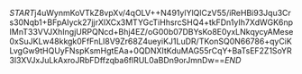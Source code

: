$START$j4uWynmKoVTkZ8vpXv/4qOLV++N491ylYlQlCzV55/iReHBi93Jqu3Crs30Nqb1+BFpAIyck27jjrXlXCx3MTYGcTiHhsrcSHQ4+tkFDn1yIh7XdWGK6npIMnT33VVJXhIngjURPQNcd+Bhj4EZ/oG00b07DBYsKo8E0yxLNkqycyAMese0xSuJKLw48kkgk0FfFnLl8V9Zr68Z4ueyiKJ1LuDR/TKonSQ0N66786+qyCiKLvgGw9tHQUyFNspKsmHgtEAa+0QDNXItKduMAG55rCqY+BaTsEF2Z1SoYR3l3XVJxJuLkAxroJRbFDffzqba6flRUL0aBDn9orJmnDw==$END$